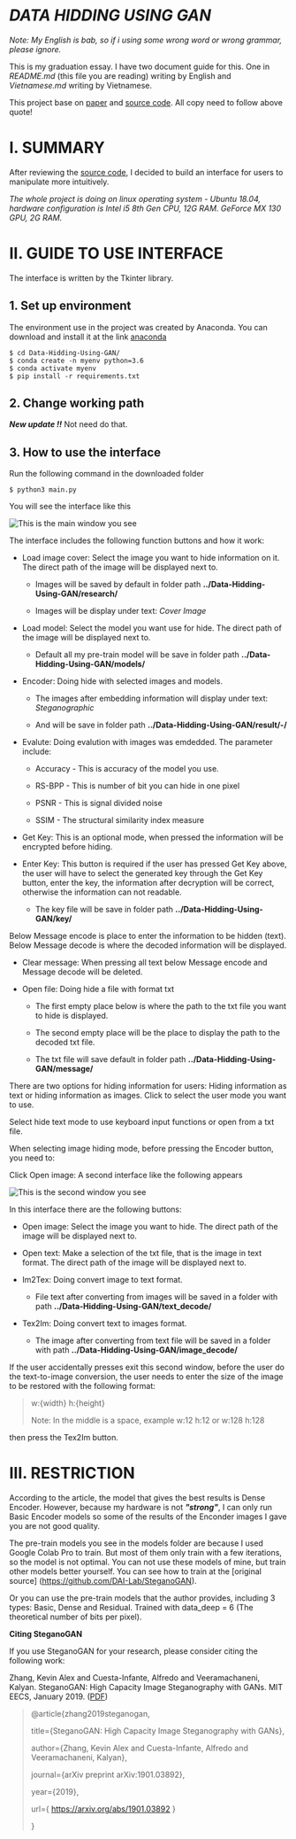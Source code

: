 # ***DATA HIDDING USING GAN***
*Note: My English is bab, so if i using some wrong word or wrong grammar, please ignore.*

This is my graduation essay.
I have two document guide for this. One in *README.md* (this file you are reading) writing by English and *Vietnamese.md* writing by Vietnamese. 

This project base on [paper](https://arxiv.org/pdf/1901.03892.pdf) and [source code](https://github.com/DAI-Lab/SteganoGAN). All copy need to follow above quote!

# I. SUMMARY

After reviewing the [source code](https://github.com/DAI-Lab/SteganoGAN), I decided to build an interface for users to manipulate more intuitively.

*The whole project is doing on linux operating system - Ubuntu 18.04, hardware configuration is Intel i5 8th Gen CPU, 12G RAM. GeForce MX 130 GPU, 2G RAM.*

# II. GUIDE TO USE INTERFACE

The interface is written by the Tkinter library.

## 1. Set up environment

The environment use in the project was created by Anaconda. You can download and install it at the link [anaconda](https://www.anaconda.com/products/individual)

	$ cd Data-Hidding-Using-GAN/
	$ conda create -n myenv python=3.6
	$ conda activate myenv
	$ pip install -r requirements.txt

## 2. Change working path

***New update !!*** Not need do that. 

## 3. How to use the interface

Run the following command in the downloaded folder

    $ python3 main.py

You will see the interface like this

![This is the main window you see](/images/2.png)

The interface includes the following function buttons and how it work:

+ Load image cover: Select the image you want to hide information on it. The direct path of the image will be displayed next to.

	- Images will be saved by default in folder path **../Data-Hidding-Using-GAN/research/**

	- Images will be display under text: *Cover Image*
	
+ Load model: Select the model you want use for hide. The direct path of the image will be displayed next to.

	- Default all my pre-train model will be save in folder path **../Data-Hidding-Using-GAN/models/**

+ Encoder: Doing hide with selected images and models.

	- The images after embedding information will display under text: *Steganographic*

	- And will be save in folder path **../Data-Hidding-Using-GAN/result/-/**

+ Evalute: Doing evalution with images was emdedded. The parameter include:

	- Accuracy - This is accuracy of the model you use.
	
	- RS-BPP   - This is number of bit you can hide in one pixel
	
	- PSNR     - This is signal divided noise 

	- SSIM     - The structural similarity index measure

+ Get Key: This is an optional mode, when pressed the information will be encrypted before hiding.

+ Enter Key: This button is required if the user has pressed Get Key above, the user will have to select the generated key through the Get Key button, enter the key, the information after decryption will be correct, otherwise the information can not readable.

	- The key file will be save in folder path **../Data-Hidding-Using-GAN/key/**

Below Message encode is place to enter the information to be hidden (text).
Below Message decode is where the decoded information will be displayed.
+ Clear message: When pressing all text below Message encode and Message decode will be deleted.
+ Open file: Doing hide a file with format txt

	- The first empty place below is where the path to the txt file you want to hide is displayed.

	- The second empty place will be the place to display the path to the decoded txt file.

	- The txt file will save default in folder path **../Data-Hidding-Using-GAN/message/**

There are two options for hiding information for users: Hiding information as text or hiding information as images. Click to select the user mode you want to use.

Select hide text mode to use keyboard input functions or open from a txt file.

When selecting image hiding mode, before pressing the Encoder button, you need to:

Click Open image: A second interface like the following appears

![This is the second window you see](/images/1.png)

In this interface there are the following buttons:
+ Open image: Select the image you want to hide. The direct path of the image will be displayed next to.
+ Open text: Make a selection of the txt file, that is the image in text format. The direct path of the image will be displayed next to.
+ Im2Tex: Doing convert image to text format.

	- File text after converting from images will be saved in a folder with path **../Data-Hidding-Using-GAN/text_decode/**

+ Tex2Im: Doing convert text to images format.

	- The image after converting from text file will be saved in a folder with path **../Data-Hidding-Using-GAN/image_decode/**

If the user accidentally presses exit this second window, before the user do the text-to-image conversion, the user needs to enter the size of the image to be restored with the following format:
> w:{width} h:{height}
> 
> Note: In the middle is a space, example w:12 h:12 or w:128 h:128
> 
then press the Tex2Im button.

# III. RESTRICTION

According to the article, the model that gives the best results is Dense Encoder. However, because my hardware is not ***"strong"***, I can only run Basic Encoder models so some of the results of the Enconder images I gave you are not good quality.

The pre-train models you see in the models folder are because I used Google Colab Pro to train. But most of them only train with a few iterations, so the model is not optimal. You can not use these models of mine, but train other models better yourself. You can see how to train at the [original source] (https://github.com/DAI-Lab/SteganoGAN).

Or you can use the pre-train models that the author provides, including 3 types: Basic, Dense and Residual. Trained with data_deep = 6 (The theoretical number of bits per pixel).

**Citing SteganoGAN**

If you use SteganoGAN for your research, please consider citing the following work:

Zhang, Kevin Alex and Cuesta-Infante, Alfredo and Veeramachaneni, Kalyan. SteganoGAN: High Capacity Image Steganography with GANs. MIT EECS, January 2019. ([PDF](https://arxiv.org/pdf/1901.03892.pdf))

> @article{zhang2019steganogan,
> 
> title={SteganoGAN: High Capacity Image Steganography with GANs},
> 
> author={Zhang, Kevin Alex and Cuesta-Infante, Alfredo and Veeramachaneni, Kalyan},
> 
> journal={arXiv preprint arXiv:1901.03892},
> 
> year={2019},
> 
> url={ https://arxiv.org/abs/1901.03892 }
> 
> }
> 
